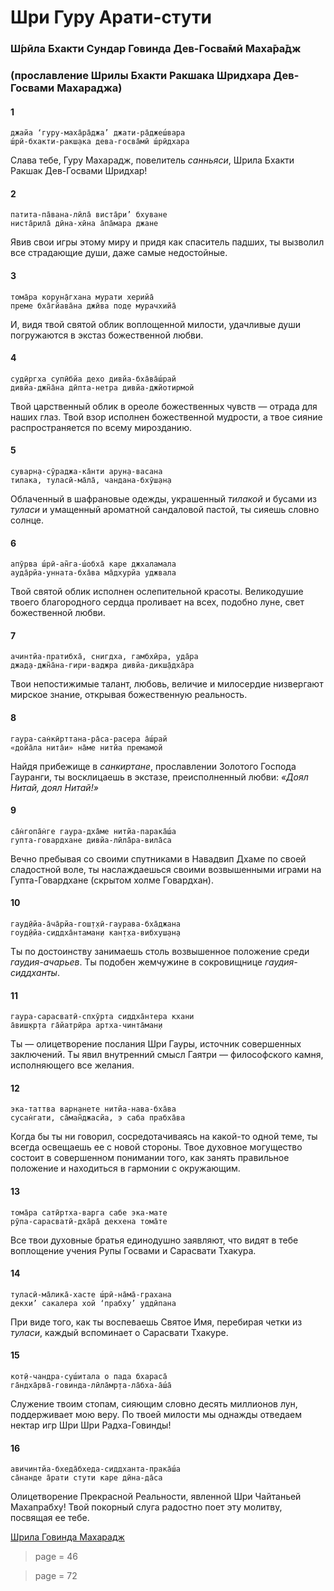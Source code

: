 # Шри Гуру Арати-стути

### Ш́рӣла Бхакти Сундар Говинда Дев-Госва̄мӣ Маха̄ра̄дж

### (прославление Шрилы Бхакти Ракшака Шридхара Дев-Госвами Махараджа)

#### 1

    джайа ‘гуру-маха̄ра̄джа’ джати-ра̄джеш́вара
    ш́рӣ-бхакти-ракш̣ака дева-госва̄мӣ ш́рӣдхара

Слава тебе, Гуру Махарадж, повелитель *санньяси*, Шрила Бхакти Ракшак Дев-Госвами Шридхар!

#### 2

    патита-па̄вана-лӣла̄ виста̄ри’ бхуване
    ниста̄рила̄ дӣна-хӣна а̄па̄мара джане

Явив свои игры этому миру и придя как спаситель падших, ты вызволил все страдающие души, даже самые недостойные.

#### 3

    тома̄ра корун̣а̄гхана мурати херийа̄
    преме бха̄гйава̄на джӣва под̣е мурачхийа̄

И, видя твой святой облик воплощенной милости, удачливые души погружаются в экстаз божественной любви.

#### 4

    судӣргха супӣбйа дехо дивйа-бха̄ва̄ш́рай
    дивйа-джн̃а̄на дӣпта-нетра дивйа-джйотирмой

Твой царственный облик в ореоле божественных чувств — отрада для наших глаз. Твой взор исполнен божественной мудрости, а твое сияние распространяется по всему мирозданию.

#### 5

    суварн̣а-сӯраджа-ка̄нти арун̣а-васана
    тилака, туласӣ-ма̄ла̄, чандана-бхӯш̣ан̣а

Облаченный в шафрановые одежды, украшенный *тилакой* и бусами из *туласи* и умащенный ароматной сандаловой пастой, ты сияешь словно солнце.

#### 6

    апӯрва ш́рӣ-ан̃га-ш́обха̄ каре джхаламала
    ауда̄рйа-унната-бха̄ва ма̄дхурйа уджвала

Твой святой облик исполнен ослепительной красоты. Великодушие твоего благородного сердца проливает на всех, подобно луне, свет божественной любви.

#### 7

    ачинтйа-пратибха̄, снигдха, гамбхӣра, уда̄ра
    джад̣а-джн̃а̄на-гири-ваджра дивйа-дикш̣а̄дха̄ра

Твои непостижимые талант, любовь, величие и милосердие низвергают мирское знание, открывая божественную реальность.

#### 8

    гаура-сан̇кӣрттана-ра̄са-расера а̄ш́рай
    «дойа̄ла нита̄и» на̄ме нитйа премамой

Найдя прибежище в *санкиртане*, прославлении Золотого Господа Гауранги, ты восклицаешь в экстазе, преисполненный любви: *«Доял Нитай, доял Нитай!»*

#### 9

    са̄н̇гопа̄н̇ге гаура-дха̄ме нитйа-парака̄ш́а
    гупта-говардхане дивйа-лӣла̄ра-вила̄са

Вечно пребывая со своими спутниками в Навадвип Дхаме по своей сладостной воле, ты наслаждаешься своими возвышенными играми на Гупта-Говардхане (скрытом холме Говардхан).

#### 10

    гауд̣ӣйа-а̄ча̄рйа-гош̣т̣хӣ-гаурава-бха̄джана
    гоуд̣ӣйа-сиддха̄нтаман̣и кан̣т̣ха-вибхуш̣ан̣а

Ты по достоинству занимаешь столь возвышенное положение среди *гаудия-ачарьев*. Ты подобен жемчужине в сокровищнице *гаудия-сиддханты*.

#### 11

    гаура-сарасватӣ-спхӯрта сиддха̄нтера кхани
    а̄виш̣кр̣та га̄йатрӣра артха-чинта̄ман̣и

Ты — олицетворение послания Шри Гауры, источник совершенных заключений. Ты явил внутренний смысл Гаятри — философского камня, исполняющего все желания.

#### 12

    эка-таттва варн̣анете нитйа-нава-бха̄ва
    сусан̇гати, са̄ман̃джасйа, э саба прабха̄ва

Когда бы ты ни говорил, сосредотачиваясь на какой-то одной теме, ты всегда освещаешь ее с новой стороны. Твое духовное могущество состоит в совершенном понимании того, как занять правильное положение и находиться в гармонии с окружающим.

#### 13

    тома̄ра сатӣртха-варга сабе эка-мате
    рӯпа-сарасватӣ-дха̄ра̄ декхена тома̄те

Все твои духовные братья единодушно заявляют, что видят в тебе воплощение учения Рупы Госвами и Сарасвати Тхакура.

#### 14

    туласӣ-ма̄лика̄-хасте ш́рӣ-на̄ма̄-грахана
    декхи’ сакалера хой ‘прабху’ уддӣпана

При виде того, как ты воспеваешь Святое Имя, перебирая четки из *туласи*, каждый вспоминает о Сарасвати Тхакуре.

#### 15

    кот̣ӣ-чандра-суш́итала о пада бхараса̄
    га̄ндха̄рва̄-говинда-лӣла̄мр̣та-ла̄бха-а̄ш́а̄

Служение твоим стопам, сияющим словно десять миллионов лун, поддерживает мою веру. По твоей милости мы однажды отведаем нектар игр Шри Шри Радха-Говинды!

#### 16

    авичинтйа-бхеда̄бхеда-сиддханта-прака̄ш́а
    са̄нанде а̄рати стути каре дӣна-да̄са

Олицетворение Прекрасной Реальности, явленной Шри Чайтаньей Махапрабху! Твой покорный слуга радостно поет эту молитву, посвящая ее тебе.


[Шрила Говинда Махарадж](https://soundcloud.com/huron/yv6oo6diaco2)


> page = 46

> page = 72